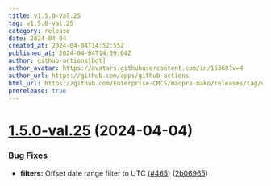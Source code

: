 ```yaml
---
title: v1.5.0-val.25
tag: v1.5.0-val.25
category: release
date: 2024-04-04
created_at: 2024-04-04T14:52:55Z
published_at: 2024-04-04T14:59:04Z
author: github-actions[bot]
author_avatar: https://avatars.githubusercontent.com/in/15368?v=4
author_url: https://github.com/apps/github-actions
html_url: https://github.com/Enterprise-CMCS/macpro-mako/releases/tag/v1.5.0-val.25
prerelease: true
---
```


# [1.5.0-val.25](https://github.com/Enterprise-CMCS/macpro-mako/compare/v1.5.0-val.24...v1.5.0-val.25) (2024-04-04)


### Bug Fixes

* **filters:** Offset date range filter to UTC ([#465](https://github.com/Enterprise-CMCS/macpro-mako/issues/465)) ([2b06965](https://github.com/Enterprise-CMCS/macpro-mako/commit/2b06965086658723aa7342155cd06bd9ae11a4f5))





